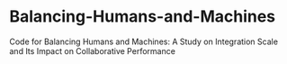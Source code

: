 # Balancing-Humans-and-Machines
Code for Balancing Humans and Machines: A Study on Integration Scale and Its Impact on Collaborative Performance
